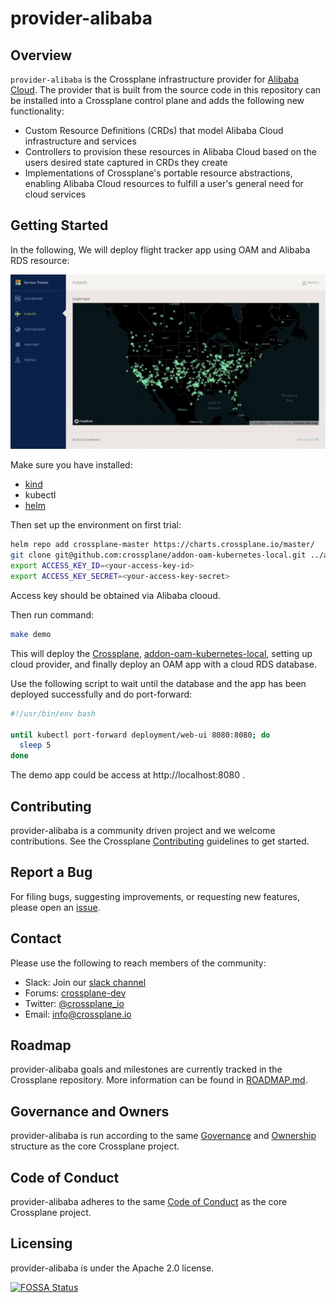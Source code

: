 # provider-alibaba

## Overview

`provider-alibaba` is the Crossplane infrastructure provider for [Alibaba
Cloud](https://alibabacloud.com). The provider that is built from the source
code in this repository can be installed into a Crossplane control plane and
adds the following new functionality:

* Custom Resource Definitions (CRDs) that model Alibaba Cloud infrastructure and
  services
* Controllers to provision these resources in Alibaba Cloud based on the users
  desired state captured in CRDs they create
* Implementations of Crossplane's portable resource abstractions, enabling
  Alibaba Cloud resources to fulfill a user's general need for cloud services

## Getting Started

In the following, We will deploy flight tracker app using OAM and Alibaba RDS resource:

![alt text](./doc/img/flight-tracker.png)

Make sure you have installed:

- [kind](https://kind.sigs.k8s.io/docs/user/quick-start/#installation)
- kubectl
- [helm](https://helm.sh/)

Then set up the environment on first trial:

```bash
helm repo add crossplane-master https://charts.crossplane.io/master/
git clone git@github.com:crossplane/addon-oam-kubernetes-local.git ../addon-oam-kubernetes-local
export ACCESS_KEY_ID=<your-access-key-id>
export ACCESS_KEY_SECRET=<your-access-key-secret>
```

Access key should be obtained via Alibaba clooud.

Then run command:
```bash
make demo
```
This will deploy the [Crossplane](https://github.com/crossplane/crossplane), [addon-oam-kubernetes-local](https://github.com/crossplane/addon-oam-kubernetes-local), setting up cloud provider, and finally deploy an OAM app with a cloud RDS database.

Use the following script to wait until the database and the app has been deployed successfully and do port-forward:

```bash
#!/usr/bin/env bash

until kubectl port-forward deployment/web-ui 8080:8080; do
  sleep 5
done
```

The demo app could be access at http://localhost:8080 .

## Contributing

provider-alibaba is a community driven project and we welcome contributions. See
the Crossplane [Contributing](https://github.com/crossplane/crossplane/blob/master/CONTRIBUTING.md)
guidelines to get started.

## Report a Bug

For filing bugs, suggesting improvements, or requesting new features, please
open an [issue](https://github.com/crossplane/provider-alibaba/issues).

## Contact

Please use the following to reach members of the community:

* Slack: Join our [slack channel](https://slack.crossplane.io)
* Forums: [crossplane-dev](https://groups.google.com/forum/#!forum/crossplane-dev)
* Twitter: [@crossplane_io](https://twitter.com/crossplane_io)
* Email: [info@crossplane.io](mailto:info@crossplane.io)

## Roadmap

provider-alibaba goals and milestones are currently tracked in the Crossplane
repository. More information can be found in
[ROADMAP.md](https://github.com/crossplane/crossplane/blob/master/ROADMAP.md).

## Governance and Owners

provider-alibaba is run according to the same
[Governance](https://github.com/crossplane/crossplane/blob/master/GOVERNANCE.md)
and [Ownership](https://github.com/crossplane/crossplane/blob/master/OWNERS.md)
structure as the core Crossplane project.

## Code of Conduct

provider-alibaba adheres to the same [Code of
Conduct](https://github.com/crossplane/crossplane/blob/master/CODE_OF_CONDUCT.md)
as the core Crossplane project.

## Licensing

provider-alibaba is under the Apache 2.0 license.

[![FOSSA
Status](https://app.fossa.io/api/projects/git%2Bgithub.com%2Fcrossplane%2Fprovider-alibaba.svg?type=large)](https://app.fossa.io/projects/git%2Bgithub.com%2Fcrossplane%2Fprovider-alibaba?ref=badge_large)
